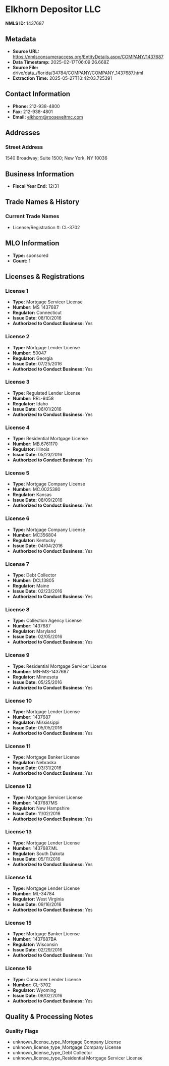 # Elkhorn Depositor LLC

**NMLS ID:** 1437687

## Metadata
- **Source URL:** https://nmlsconsumeraccess.org/EntityDetails.aspx/COMPANY/1437687
- **Data Timestamp:** 2025-02-17T06:09:26.668Z
- **Source File:** drive/data_/florida/34784/COMPANY/COMPANY_1437687.html
- **Extraction Time:** 2025-05-27T10:42:03.725391

## Contact Information
- **Phone:** 212-938-4800
- **Fax:** 212-938-4801
- **Email:** elkhorn@rooseveltmc.com

## Addresses
### Street Address
1540 Broadway; Suite 1500; New York, NY 10036

## Business Information
- **Fiscal Year End:** 12/31

## Trade Names & History
### Current Trade Names
- License/Registration #: CL-3702

## MLO Information
- **Type:** sponsored
- **Count:** 1

## Licenses & Registrations

### License 1
- **Type:** Mortgage Servicer License
- **Number:** MS 1437687
- **Regulator:** Connecticut
- **Issue Date:** 08/10/2016
- **Authorized to Conduct Business:** Yes

### License 2
- **Type:** Mortgage Lender License
- **Number:** 50047
- **Regulator:** Georgia
- **Issue Date:** 07/25/2016
- **Authorized to Conduct Business:** Yes

### License 3
- **Type:** Regulated Lender License
- **Number:** RRL-9458
- **Regulator:** Idaho
- **Issue Date:** 06/01/2016
- **Authorized to Conduct Business:** Yes

### License 4
- **Type:** Residential Mortgage License
- **Number:** MB.6761170
- **Regulator:** Illinois
- **Issue Date:** 05/23/2016
- **Authorized to Conduct Business:** Yes

### License 5
- **Type:** Mortgage Company License
- **Number:** MC.0025380
- **Regulator:** Kansas
- **Issue Date:** 08/09/2016
- **Authorized to Conduct Business:** Yes

### License 6
- **Type:** Mortgage Company License
- **Number:** MC356804
- **Regulator:** Kentucky
- **Issue Date:** 04/04/2016
- **Authorized to Conduct Business:** Yes

### License 7
- **Type:** Debt Collector
- **Number:** DCL13805
- **Regulator:** Maine
- **Issue Date:** 02/23/2016
- **Authorized to Conduct Business:** Yes

### License 8
- **Type:** Collection Agency License
- **Number:** 1437687
- **Regulator:** Maryland
- **Issue Date:** 02/05/2016
- **Authorized to Conduct Business:** Yes

### License 9
- **Type:** Residential Mortgage Servicer License
- **Number:** MN-MS-1437687
- **Regulator:** Minnesota
- **Issue Date:** 05/25/2016
- **Authorized to Conduct Business:** Yes

### License 10
- **Type:** Mortgage Lender License
- **Number:** 1437687
- **Regulator:** Mississippi
- **Issue Date:** 05/05/2016
- **Authorized to Conduct Business:** Yes

### License 11
- **Type:** Mortgage Banker License
- **Regulator:** Nebraska
- **Issue Date:** 03/31/2016
- **Authorized to Conduct Business:** Yes

### License 12
- **Type:** Mortgage Servicer License
- **Number:** 1437687MS
- **Regulator:** New Hampshire
- **Issue Date:** 11/02/2016
- **Authorized to Conduct Business:** Yes

### License 13
- **Type:** Mortgage Lender License
- **Number:** 1437687.ML
- **Regulator:** South Dakota
- **Issue Date:** 05/11/2016
- **Authorized to Conduct Business:** Yes

### License 14
- **Type:** Mortgage Lender License
- **Number:** ML-34784
- **Regulator:** West Virginia
- **Issue Date:** 09/16/2016
- **Authorized to Conduct Business:** Yes

### License 15
- **Type:** Mortgage Banker License
- **Number:** 1437687BA
- **Regulator:** Wisconsin
- **Issue Date:** 02/29/2016
- **Authorized to Conduct Business:** Yes

### License 16
- **Type:** Consumer Lender License
- **Number:** CL-3702
- **Regulator:** Wyoming
- **Issue Date:** 08/02/2016
- **Authorized to Conduct Business:** Yes

## Quality & Processing Notes
### Quality Flags
- unknown_license_type_Mortgage Company License
- unknown_license_type_Mortgage Company License
- unknown_license_type_Debt Collector
- unknown_license_type_Residential Mortgage Servicer License
